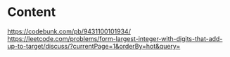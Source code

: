# Content

https://codebunk.com/pb/9431100101934/
https://leetcode.com/problems/form-largest-integer-with-digits-that-add-up-to-target/discuss/?currentPage=1&orderBy=hot&query=
